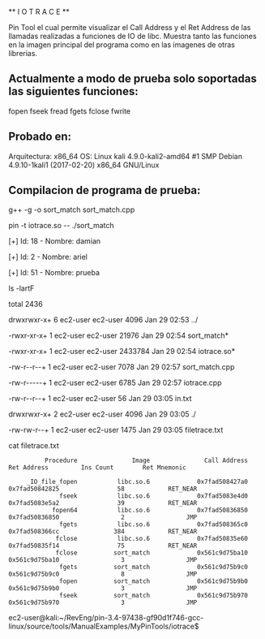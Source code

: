 ** I O T R A C E **

Pin Tool el cual permite visualizar el Call Address y el Ret Address de las llamadas realizadas a funciones de IO de libc.
Muestra tanto las funciones en la imagen principal del programa como en las imagenes de otras librerias.

Actualmente a modo de prueba solo soportadas las siguientes funciones:
----------------------------------------------------------------------
fopen
fseek
fread
fgets
fclose
fwrite


Probado en:
-----------
Arquitectura: x86_64
OS: Linux kali 4.9.0-kali2-amd64 #1 SMP Debian 4.9.10-1kali1 (2017-02-20) x86_64 GNU/Linux


Compilacion de programa de prueba:
----------------------------------

g++ -g -o sort_match sort_match.cpp



pin -t iotrace.so -- ./sort_match

[+] Id: 18 - Nombre: damian

[+] Id: 2 - Nombre: ariel

[+] Id: 51 - Nombre: prueba



ls -lartF

total 2436

drwxrwxr-x+ 6 ec2-user ec2-user    4096 Jan 29 02:53 ../

-rwxr-xr-x+ 1 ec2-user ec2-user   21976 Jan 29 02:54 sort_match*

-rwxr-xr-x+ 1 ec2-user ec2-user 2433784 Jan 29 02:54 iotrace.so*

-rw-r--r--+ 1 ec2-user ec2-user    7078 Jan 29 02:57 sort_match.cpp

-rw-r-----+ 1 ec2-user ec2-user    6785 Jan 29 02:57 iotrace.cpp

-rw-r--r--+ 1 ec2-user ec2-user      56 Jan 29 03:05 in.txt

drwxrwxr-x+ 2 ec2-user ec2-user    4096 Jan 29 03:05 ./

-rw-rw-r--+ 1 ec2-user ec2-user    1475 Jan 29 03:05 filetrace.txt



cat filetrace.txt 

              Procedure               Image               Call Address              Ret Address         Ins Count        Ret Mnemonic

         _IO_file_fopen           libc.so.6             0x7fad508427a0           0x7fad50842825                58            RET_NEAR
                  fseek           libc.so.6             0x7fad5083e4d0           0x7fad5083e5a2                39            RET_NEAR
                fopen64           libc.so.6             0x7fad50836850           0x7fad50836850                 2                 JMP
                  fgets           libc.so.6             0x7fad508365c0           0x7fad508366cc               384            RET_NEAR
                 fclose           libc.so.6             0x7fad50835e60           0x7fad50835f14                75            RET_NEAR
                 fclose          sort_match             0x561c9d75ba10           0x561c9d75ba10                 3                 JMP
                  fgets          sort_match             0x561c9d75b9c0           0x561c9d75b9c0                 8                 JMP
                  fopen          sort_match             0x561c9d75b9b0           0x561c9d75b9b0                 3                 JMP
                  fseek          sort_match             0x561c9d75b970           0x561c9d75b970                 3                 JMP
ec2-user@kali:~/RevEng/pin-3.4-97438-gf90d1f746-gcc-linux/source/tools/ManualExamples/MyPinTools/iotrace$ 

